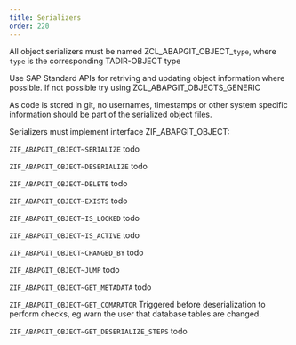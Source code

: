 ```yaml
---
title: Serializers
order: 220
---
```


All object serializers must be named ZCL_ABAPGIT_OBJECT_`type`, where `type` is the corresponding TADIR-OBJECT type

Use SAP Standard APIs for retriving and updating object information where possible.
If not possible try using ZCL_ABAPGIT_OBJECTS_GENERIC

As code is stored in git, no usernames, timestamps or other system specific information should be part of the serialized object files.

Serializers must implement interface ZIF_ABAPGIT_OBJECT:

``ZIF_ABAPGIT_OBJECT~SERIALIZE`` 
todo

``ZIF_ABAPGIT_OBJECT~DESERIALIZE`` 
todo

``ZIF_ABAPGIT_OBJECT~DELETE`` 
todo

``ZIF_ABAPGIT_OBJECT~EXISTS`` 
todo

``ZIF_ABAPGIT_OBJECT~IS_LOCKED`` 
todo

``ZIF_ABAPGIT_OBJECT~IS_ACTIVE`` 
todo

``ZIF_ABAPGIT_OBJECT~CHANGED_BY`` 
todo

``ZIF_ABAPGIT_OBJECT~JUMP`` 
todo

``ZIF_ABAPGIT_OBJECT~GET_METADATA`` 
todo

``ZIF_ABAPGIT_OBJECT~GET_COMARATOR`` 
Triggered before deserialization to perform checks, eg warn the user that database tables are changed.

``ZIF_ABAPGIT_OBJECT~GET_DESERIALIZE_STEPS`` 
todo
